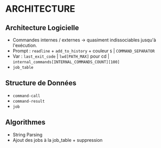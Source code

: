 # ARCHITECTURE

## Architecture Logicielle

- Commandes internes / externes -> quasiment indissociables jusqu'à l'exécution.
- Prompt : `readline` + `add_to_history` + couleur `$` | `COMMAND_SEPARATOR`
- Var : `last_exit_code` | `lwd[PATH_MAX]` pour cd | `internal_commands[INTERNAL_COMMANDS_COUNT][100]`
- `job_table`

## Structure de Données

- `command-call`
- `command-result`
- `job`

## Algorithmes

- String Parsing
- Ajout des jobs à la job_table + suppression
